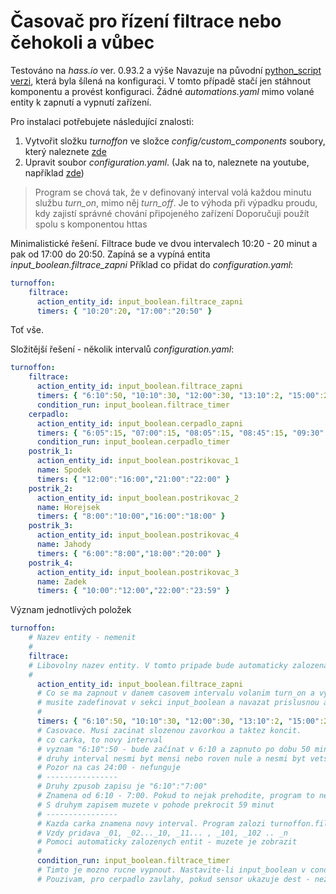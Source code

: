# Časovač pro řízení filtrace nebo čehokoli a vůbec
Testováno na *hass.io* ver. 0.93.2 a výše
Navazuje na původní [python_script verzi](https://github.com/JiriKursky/Hass.io_CZ_SK), která byla šílená na konfiguraci.
V tomto případě stačí jen stáhnout komponentu a provést konfiguraci. Žádné *automations.yaml* mimo volané entity k zapnutí a vypnutí zařízení.

Pro instalaci potřebujete následující znalosti: 
1. Vytvořit složku *turnoffon* ve složce *config/custom_components* soubory, který naleznete [zde](https://github.com/JiriKursky/Hass.io_CZ_SK_custom_components/tree/master/turnoffon)
2. Upravit soubor *configuration.yaml*. (Jak na to, naleznete na youtube, například [zde](https://youtu.be/7mhFcJf6WqQ))

> Program se chová tak, že v definovaný interval volá každou minutu službu *turn_on*, mimo něj *turn_off*.
> Je to výhoda při výpadku proudu, kdy zajistí správné chování připojeného zařízení
> Doporučuji použít spolu s komponentou httas

Minimalistické řešení. Filtrace bude ve dvou intervalech 10:20 - 20 minut a pak od 17:00 do 20:50.
Zapíná se a vypíná entita *input_boolean.filtrace_zapni*
Příklad co přidat do *configuration.yaml*:
```yaml
turnoffon:
    filtrace:
      action_entity_id: input_boolean.filtrace_zapni
      timers: { "10:20":20, "17:00":"20:50" }      
```
Toť vše.

Složitější řešení - několik intervalů
*configuration.yaml*:

```yaml
turnoffon:
    filtrace:
      action_entity_id: input_boolean.filtrace_zapni
      timers: { "6:10":50, "10:10":30, "12:00":30, "13:10":2, "15:00":20, "17:00":20, "18:00":50, "20:00":30, "21:20":5 }      
      condition_run: input_boolean.filtrace_timer
    cerpadlo:
      action_entity_id: input_boolean.cerpadlo_zapni
      timers: { "6:05":15, "07:00":15, "08:05":15, "08:45":15, "09:30":15, "10:15":15, "14:00":15, "16:05":15, "18:00":15, "19:00":15, "20:15":15, "21:05":15, "22:15":15, "22:55":15 }      
      condition_run: input_boolean.cerpadlo_timer
    postrik_1:
      action_entity_id: input_boolean.postrikovac_1
      name: Spodek
      timers: { "12:00":"16:00","21:00":"22:00" }      
    postrik_2:
      action_entity_id: input_boolean.postrikovac_2
      name: Horejsek
      timers: { "8:00":"10:00","16:00":"18:00" }      
    postrik_3:
      action_entity_id: input_boolean.postrikovac_4
      name: Jahody
      timers: { "6:00":"8:00","18:00":"20:00" }      
    postrik_4:
      action_entity_id: input_boolean.postrikovac_3
      name: Zadek
      timers: { "10:00":"12:00","22:00":"23:59" }
```
Význam jednotlivých položek
```yaml
turnoffon:    
    # Nazev entity - nemenit
    #
    filtrace:
    # Libovolny nazev entity. V tomto pripade bude automaticky zalozena entita s nazvem turnoffon.filtrace
    #
      action_entity_id: input_boolean.filtrace_zapni
      # Co se ma zapnout v danem casovem intervalu volanim turn_on a vypnout volanim turn_off
      # musite zadefinovat v sekci input_boolean a navazat prislusnou automatizaci
      #
      timers: { "6:10":50, "10:10":30, "12:00":30, "13:10":2, "15:00":20, "17:00":20, "18:00":50, "20:00":30, "21:20":5 }      
      # Casovace. Musi zacinat slozenou zavorkou a taktez koncit.
      # co carka, to novy interval
      # vyznam "6:10":50 - bude začínat v 6:10 a zapnuto po dobu 50 minut
      # druhy interval nesmi byt mensi nebo roven nule a nesmi byt vetsi nez 59
      # Pozor na cas 24:00 - nefunguje
      # ----------------
      # Druhy zpusob zapisu je "6:10":"7:00" 
      # Znamena od 6:10 - 7:00. Pokud to nejak prehodite, program to nehlida, nepokouset
      # S druhym zapisem muzete v pohode prekrocit 59 minut
      # ----------------
      # Kazda carka znamena novy interval. Program zalozi turnoffon.filtrace_1, turnoffon.filtrace_2, ...
      # Vzdy pridava _01, _02..._10, _11... , _101, _102 .. _n
      # Pomoci automaticky zalozenych entit - muzete je zobrazit
      #
      condition_run: input_boolean.filtrace_timer
      # Timto je mozno rucne vypnout. Nastavite-li input_boolean v condition run na "off" nebude se nic provadet
      # Pouzivam, pro cerpadlo zavlahy, pokud sensor ukazuje dest - nezalevam
```
